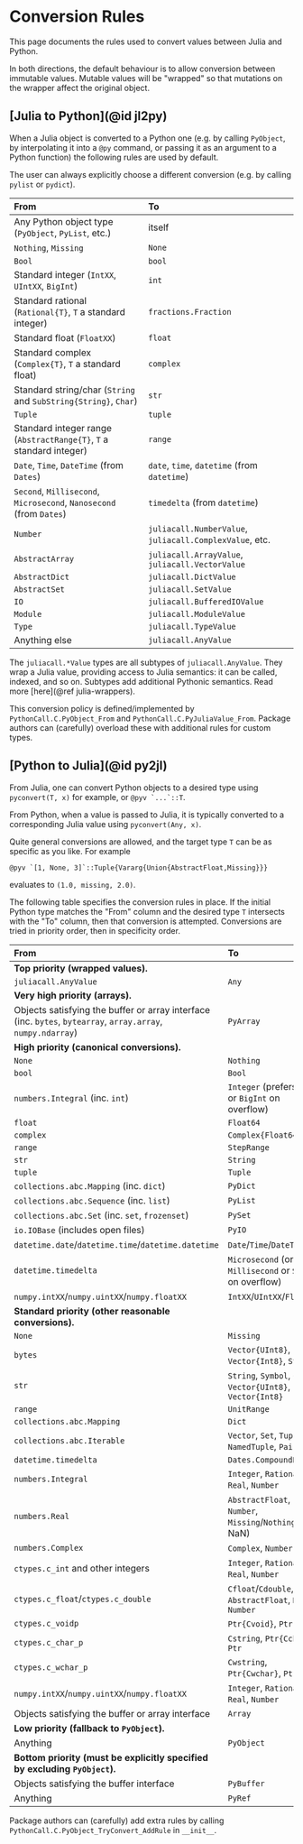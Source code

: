 # Conversion Rules

This page documents the rules used to convert values between Julia and Python.

In both directions, the default behaviour is to allow conversion between immutable values. Mutable values will be "wrapped" so that mutations on the wrapper affect the original object.

## [Julia to Python](@id jl2py)

When a Julia object is converted to a Python one (e.g. by calling `PyObject`, by interpolating it into a `@py` command, or passing it as an argument to a Python function) the following rules are used by default.

The user can always explicitly choose a different conversion (e.g. by calling `pylist` or `pydict`).

| From                                                                | To                                                  |
| :------------------------------------------------------------------ | :-------------------------------------------------- |
| Any Python object type (`PyObject`, `PyList`, etc.)                 | itself                                              |
| `Nothing`, `Missing`                                                | `None`                                              |
| `Bool`                                                              | `bool`                                              |
| Standard integer (`IntXX`, `UIntXX`, `BigInt`)                      | `int`                                               |
| Standard rational (`Rational{T}`, `T` a standard integer)           | `fractions.Fraction`                                |
| Standard float (`FloatXX`)                                          | `float`                                             |
| Standard complex (`Complex{T}`, `T` a standard float)               | `complex`                                           |
| Standard string/char (`String` and `SubString{String}`, `Char`)     | `str`                                               |
| `Tuple`                                                             | `tuple`                                             |
| Standard integer range (`AbstractRange{T}`, `T` a standard integer) | `range`                                             |
| `Date`, `Time`, `DateTime` (from `Dates`)                           | `date`, `time`, `datetime` (from `datetime`)        |
| `Second`, `Millisecond`, `Microsecond`, `Nanosecond` (from `Dates`) | `timedelta` (from `datetime`)                       |
| `Number`                                                            | `juliacall.NumberValue`, `juliacall.ComplexValue`, etc. |
| `AbstractArray`                                                     | `juliacall.ArrayValue`, `juliacall.VectorValue`         |
| `AbstractDict`                                                      | `juliacall.DictValue`                                 |
| `AbstractSet`                                                       | `juliacall.SetValue`                                  |
| `IO`                                                                | `juliacall.BufferedIOValue`                           |
| `Module`                                                            | `juliacall.ModuleValue`                               |
| `Type`                                                              | `juliacall.TypeValue`                                 |
| Anything else                                                       | `juliacall.AnyValue`                                  |

The `juliacall.*Value` types are all subtypes of `juliacall.AnyValue`. They wrap a Julia value, providing access to Julia semantics: it can be called, indexed, and so on. Subtypes add additional Pythonic semantics. Read more [here](@ref julia-wrappers).

This conversion policy is defined/implemented by `PythonCall.C.PyObject_From` and `PythonCall.C.PyJuliaValue_From`. Package authors can (carefully) overload these with additional rules for custom types.

## [Python to Julia](@id py2jl)

From Julia, one can convert Python objects to a desired type using `pyconvert(T, x)` for example, or ```@pyv `...`::T```.

From Python, when a value is passed to Julia, it is typically converted to a corresponding Julia value using `pyconvert(Any, x)`.

Quite general conversions are allowed, and the target type `T` can be as specific as you like. For example
```
@pyv `[1, None, 3]`::Tuple{Vararg{Union{AbstractFloat,Missing}}}
```
evaluates to `(1.0, missing, 2.0)`.

The following table specifies the conversion rules in place. If the initial Python type matches the "From" column and the desired type `T` intersects with the "To" column, then that conversion is attempted. Conversions are tried in priority order, then in specificity order.

| From                                                                                                         | To                                                          |
| :----------------------------------------------------------------------------------------------------------- | :---------------------------------------------------------- |
| **Top priority (wrapped values).**                                                                           |                                                             |
| `juliacall.AnyValue`                                                                                         | `Any`                                                       |
| **Very high priority (arrays).**                                                                             |                                                             |
| Objects satisfying the buffer or array interface (inc. `bytes`, `bytearray`, `array.array`, `numpy.ndarray`) | `PyArray`                                                   |
| **High priority (canonical conversions).**                                                                   |                                                             |
| `None`                                                                                                       | `Nothing`                                                   |
| `bool`                                                                                                       | `Bool`                                                      |
| `numbers.Integral` (inc. `int`)                                                                              | `Integer` (prefers `Int`, or `BigInt` on overflow)          |
| `float`                                                                                                      | `Float64`                                                   |
| `complex`                                                                                                    | `Complex{Float64}`                                          |
| `range`                                                                                                      | `StepRange`                                                 |
| `str`                                                                                                        | `String`                                                    |
| `tuple`                                                                                                      | `Tuple`                                                     |
| `collections.abc.Mapping` (inc. `dict`)                                                                      | `PyDict`                                                    |
| `collections.abc.Sequence` (inc. `list`)                                                                     | `PyList`                                                    |
| `collections.abc.Set` (inc. `set`, `frozenset`)                                                              | `PySet`                                                     |
| `io.IOBase` (includes open files)                                                                            | `PyIO`                                                      |
| `datetime.date`/`datetime.time`/`datetime.datetime`                                                          | `Date`/`Time`/`DateTime`                                    |
| `datetime.timedelta`                                                                                         | `Microsecond` (or `Millisecond` or `Second` on overflow)    |
| `numpy.intXX`/`numpy.uintXX`/`numpy.floatXX`                                                                 | `IntXX`/`UIntXX`/`FloatXX`                                  |
| **Standard priority (other reasonable conversions).**                                                        |                                                             |
| `None`                                                                                                       | `Missing`                                                   |
| `bytes`                                                                                                      | `Vector{UInt8}`, `Vector{Int8}`, `String`                   |
| `str`                                                                                                        | `String`, `Symbol`, `Char`, `Vector{UInt8}`, `Vector{Int8}` |
| `range`                                                                                                      | `UnitRange`                                                 |
| `collections.abc.Mapping`                                                                                    | `Dict`                                                      |
| `collections.abc.Iterable`                                                                                   | `Vector`, `Set`, `Tuple`, `NamedTuple`, `Pair`              |
| `datetime.timedelta`                                                                                         | `Dates.CompoundPeriod`                                      |
| `numbers.Integral`                                                                                           | `Integer`, `Rational`, `Real`, `Number`                     |
| `numbers.Real`                                                                                               | `AbstractFloat`, `Number`, `Missing`/`Nothing` (if NaN)     |
| `numbers.Complex`                                                                                            | `Complex`, `Number`                                         |
| `ctypes.c_int` and other integers                                                                            | `Integer`, `Rational`, `Real`, `Number`                     |
| `ctypes.c_float`/`ctypes.c_double`                                                                           | `Cfloat`/`Cdouble`, `AbstractFloat`, `Real`, `Number`       |
| `ctypes.c_voidp`                                                                                             | `Ptr{Cvoid}`, `Ptr`                                         |
| `ctypes.c_char_p`                                                                                            | `Cstring`, `Ptr{Cchar}`, `Ptr`                              |
| `ctypes.c_wchar_p`                                                                                           | `Cwstring`, `Ptr{Cwchar}`, `Ptr`                            |
| `numpy.intXX`/`numpy.uintXX`/`numpy.floatXX`                                                                 | `Integer`, `Rational`, `Real`, `Number`                     |
| Objects satisfying the buffer or array interface                                                             | `Array`                                                     |
| **Low priority (fallback to `PyObject`).**                                                                   |                                                             |
| Anything                                                                                                     | `PyObject`                                                  |
| **Bottom priority (must be explicitly specified by excluding `PyObject`).**                                  |                                                             |
| Objects satisfying the buffer interface                                                                      | `PyBuffer`                                                  |
| Anything                                                                                                     | `PyRef`                                                     |

Package authors can (carefully) add extra rules by calling `PythonCall.C.PyObject_TryConvert_AddRule` in `__init__`.
